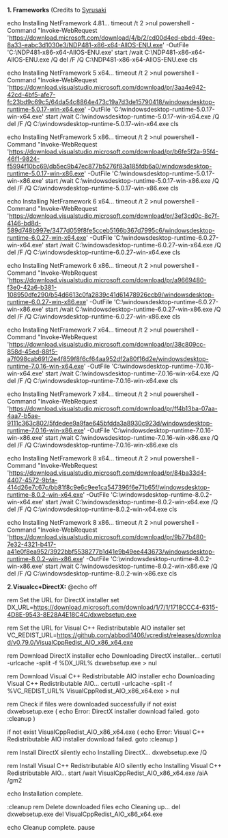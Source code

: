 **1. Frameworks** (Credits to [Syrusaki](https://github.com/Syrusaki)

echo Installing NetFramework 4.81...
timeout /t 2 >nul
powershell -Command "Invoke-WebRequest 'https://download.microsoft.com/download/4/b/2/cd00d4ed-ebdd-49ee-8a33-eabc3d1030e3/NDP481-x86-x64-AllOS-ENU.exe' -OutFile 'C:\NDP481-x86-x64-AllOS-ENU.exe'
start /wait C:\NDP481-x86-x64-AllOS-ENU.exe /Q
del /F /Q C:\NDP481-x86-x64-AllOS-ENU.exe
cls

echo Installing NetFramework 5 x64...
timeout /t 2 >nul
powershell -Command "Invoke-WebRequest 'https://download.visualstudio.microsoft.com/download/pr/3aa4e942-42cd-4bf5-afe7-fc23bd9c69c5/64da54c8864e473c19a7d3de15790418/windowsdesktop-runtime-5.0.17-win-x64.exe' -OutFile 'C:\windowsdesktop-runtime-5.0.17-win-x64.exe'
start /wait C:\windowsdesktop-runtime-5.0.17-win-x64.exe /Q
del /F /Q C:\windowsdesktop-runtime-5.0.17-win-x64.exe
cls

echo Installing NetFramework 5 x86...
timeout /t 2 >nul
powershell -Command "Invoke-WebRequest 'https://download.visualstudio.microsoft.com/download/pr/b6fe5f2a-95f4-46f1-9824-f5994f10bc69/db5ec9b47ec877b5276f83a185fdb6a0/windowsdesktop-runtime-5.0.17-win-x86.exe' -OutFile 'C:\windowsdesktop-runtime-5.0.17-win-x86.exe'
start /wait C:\windowsdesktop-runtime-5.0.17-win-x86.exe /Q
del /F /Q C:\windowsdesktop-runtime-5.0.17-win-x86.exe
cls

echo Installing NetFramework 6 x64...
timeout /t 2 >nul
powershell -Command "Invoke-WebRequest 'https://download.visualstudio.microsoft.com/download/pr/3ef3cd0c-8c7f-4146-bd8d-589d748b997e/3477d059f8fe5cceb5166b367d7995c6/windowsdesktop-runtime-6.0.27-win-x64.exe' -OutFile 'C:\windowsdesktop-runtime-6.0.27-win-x64.exe'
start /wait C:\windowsdesktop-runtime-6.0.27-win-x64.exe /Q
del /F /Q C:\windowsdesktop-runtime-6.0.27-win-x64.exe
cls

echo Installing NetFramework 6 x86...
timeout /t 2 >nul
powershell -Command "Invoke-WebRequest 'https://download.visualstudio.microsoft.com/download/pr/a9669480-f3e0-42a6-b381-108950dfe290/b54d6613c0fa2839c41d61478926ccb9/windowsdesktop-runtime-6.0.27-win-x86.exe' -OutFile 'C:\windowsdesktop-runtime-6.0.27-win-x86.exe'
start /wait C:\windowsdesktop-runtime-6.0.27-win-x86.exe /Q
del /F /Q C:\windowsdesktop-runtime-6.0.27-win-x86.exe
cls

echo Installing NetFramework 7 x64...
timeout /t 2 >nul
powershell -Command "Invoke-WebRequest 'https://download.visualstudio.microsoft.com/download/pr/38c809cc-858d-45ed-88f5-a7f098cab691/2e4f859f8f6cf64aa952df2a80f16d2e/windowsdesktop-runtime-7.0.16-win-x64.exe' -OutFile 'C:\windowsdesktop-runtime-7.0.16-win-x64.exe'
start /wait C:\windowsdesktop-runtime-7.0.16-win-x64.exe /Q
del /F /Q C:\windowsdesktop-runtime-7.0.16-win-x64.exe
cls

echo Installing NetFramework 7 x84...
timeout /t 2 >nul
powershell -Command "Invoke-WebRequest 'https://download.visualstudio.microsoft.com/download/pr/ff4b13ba-07aa-4aa7-b5ae-9111c363c802/5fdedee9a9fae645bfdda3a8930c923d/windowsdesktop-runtime-7.0.16-win-x86.exe' -OutFile 'C:\windowsdesktop-runtime-7.0.16-win-x86.exe'
start /wait C:\windowsdesktop-runtime-7.0.16-win-x86.exe /Q
del /F /Q C:\windowsdesktop-runtime-7.0.16-win-x86.exe
cls

echo Installing NetFramework 8 x64...
timeout /t 2 >nul
powershell -Command "Invoke-WebRequest 'https://download.visualstudio.microsoft.com/download/pr/84ba33d4-4407-4572-9bfa-414d26e7c67c/bb81f8c9e6c9ee1ca547396f6e71b65f/windowsdesktop-runtime-8.0.2-win-x64.exe' -OutFile 'C:\windowsdesktop-runtime-8.0.2-win-x64.exe'
start /wait C:\windowsdesktop-runtime-8.0.2-win-x64.exe /Q
del /F /Q C:\windowsdesktop-runtime-8.0.2-win-x64.exe
cls

echo Installing NetFramework 8 x86...
timeout /t 2 >nul
powershell -Command "Invoke-WebRequest 'https://download.visualstudio.microsoft.com/download/pr/9b77b480-7e32-4321-b417-a41e0f8ea952/3922bbf5538277b1d41e9b49ee443673/windowsdesktop-runtime-8.0.2-win-x86.exe' -OutFile 'C:\windowsdesktop-runtime-8.0.2-win-x86.exe'
start /wait C:\windowsdesktop-runtime-8.0.2-win-x86.exe /Q
del /F /Q C:\windowsdesktop-runtime-8.0.2-win-x86.exe
cls







**2.Visualcc+DirectX:**
@echo off

rem Set the URL for DirectX installer
set DX_URL=https://download.microsoft.com/download/1/7/1/1718CCC4-6315-4D8E-9543-8E28A4E18C4C/dxwebsetup.exe

rem Set the URL for Visual C++ Redistributable AIO installer
set VC_REDIST_URL=https://github.com/abbodi1406/vcredist/releases/download/v0.79.0/VisualCppRedist_AIO_x86_x64.exe

rem Download DirectX installer
echo Downloading DirectX installer...
certutil -urlcache -split -f %DX_URL% dxwebsetup.exe > nul

rem Download Visual C++ Redistributable AIO installer
echo Downloading Visual C++ Redistributable AIO...
certutil -urlcache -split -f %VC_REDIST_URL% VisualCppRedist_AIO_x86_x64.exe > nul

rem Check if files were downloaded successfully
if not exist dxwebsetup.exe (
    echo Error: DirectX installer download failed.
    goto :cleanup
)

if not exist VisualCppRedist_AIO_x86_x64.exe (
    echo Error: Visual C++ Redistributable AIO installer download failed.
    goto :cleanup
)

rem Install DirectX silently
echo Installing DirectX...
dxwebsetup.exe /Q

rem Install Visual C++ Redistributable AIO silently
echo Installing Visual C++ Redistributable AIO...
start /wait VisualCppRedist_AIO_x86_x64.exe /aiA /gm2

echo Installation complete.

:cleanup
rem Delete downloaded files
echo Cleaning up...
del dxwebsetup.exe
del VisualCppRedist_AIO_x86_x64.exe

echo Cleanup complete.
pause

